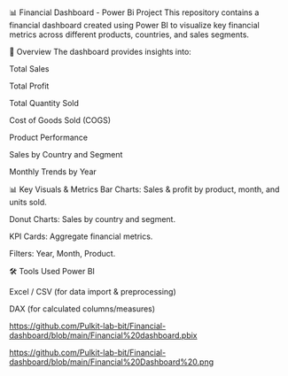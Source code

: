 📊 Financial Dashboard - Power Bi Project
This repository contains a financial dashboard created using Power BI to visualize key financial metrics across different products, countries, and sales segments.

🧾 Overview
The dashboard provides insights into:

Total Sales

Total Profit

Total Quantity Sold

Cost of Goods Sold (COGS)

Product Performance

Sales by Country and Segment

Monthly Trends by Year

📊 Key Visuals & Metrics
Bar Charts: Sales & profit by product, month, and units sold.

Donut Charts: Sales by country and segment.

KPI Cards: Aggregate financial metrics.

Filters: Year, Month, Product.

🛠 Tools Used
Power BI

Excel / CSV (for data import & preprocessing)

DAX (for calculated columns/measures)

https://github.com/Pulkit-lab-bit/Financial-dashboard/blob/main/Financial%20dashboard.pbix

https://github.com/Pulkit-lab-bit/Financial-dashboard/blob/main/Financial%20Dashboard%20.png
